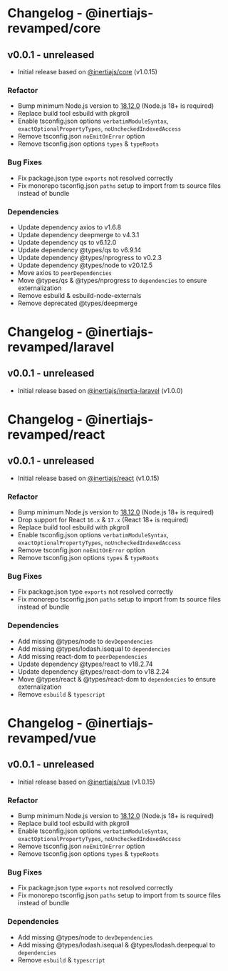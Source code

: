 # Changelog - @inertiajs-revamped/core

## v0.0.1 - unreleased

- Initial release based on [@inertiajs/core](https://github.com/inertiajs/inertia) (v1.0.15)

### Refactor

- Bump minimum Node.js version to [18.12.0](https://nodejs.org/en/blog/release/v18.12.0) (Node.js 18+ is required)
- Replace build tool esbuild with pkgroll
- Enable tsconfig.json options `verbatimModuleSyntax`, `exactOptionalPropertyTypes`, `noUncheckedIndexedAccess`
- Remove tsconfig.json `noEmitOnError` option
- Remove tsconfig.json options `types` & `typeRoots`

### Bug Fixes

- Fix package.json type `exports` not resolved correctly
- Fix monorepo tsconfig.json `paths` setup to import from ts source files instead of bundle

### Dependencies

- Update dependency axios to v1.6.8
- Update dependency deepmerge to v4.3.1
- Update dependency qs to v6.12.0
- Update dependency @types/qs to v6.9.14
- Update dependency @types/nprogress to v0.2.3
- Update dependency @types/node to v20.12.5
- Move axios to `peerDependencies`
- Move @types/qs & @types/nprogress to `dependencies` to ensure externalization
- Remove esbuild & esbuild-node-externals
- Remove deprecated @types/deepmerge

# Changelog - @inertiajs-revamped/laravel

## v0.0.1 - unreleased

- Initial release based on [@inertiajs/inertia-laravel](https://github.com/inertiajs/inertia-laravel) (v1.0.0)

# Changelog - @inertiajs-revamped/react

## v0.0.1 - unreleased

- Initial release based on [@inertiajs/react](https://github.com/inertiajs/inertia) (v1.0.15)

### Refactor

- Bump minimum Node.js version to [18.12.0](https://nodejs.org/en/blog/release/v18.12.0) (Node.js 18+ is required)
- Drop support for React `16.x` & `17.x` (React 18+ is required)
- Replace build tool esbuild with pkgroll
- Enable tsconfig.json options `verbatimModuleSyntax`, `exactOptionalPropertyTypes`, `noUncheckedIndexedAccess`
- Remove tsconfig.json `noEmitOnError` option
- Remove tsconfig.json options `types` & `typeRoots`

### Bug Fixes

- Fix package.json type `exports` not resolved correctly
- Fix monorepo tsconfig.json `paths` setup to import from ts source files instead of bundle

### Dependencies

- Add missing @types/node to `devDependencies`
- Add missing @types/lodash.isequal to `dependencies`
- Add missing react-dom to `peerDependencies`
- Update dependency @types/react to v18.2.74
- Update dependency @types/react-dom to v18.2.24
- Move @types/react & @types/react-dom to `dependencies` to ensure externalization
- Remove `esbuild` & `typescript`

# Changelog - @inertiajs-revamped/vue

## v0.0.1 - unreleased

- Initial release based on [@inertiajs/vue](https://github.com/inertiajs/inertia) (v1.0.15)

### Refactor

- Bump minimum Node.js version to [18.12.0](https://nodejs.org/en/blog/release/v18.12.0) (Node.js 18+ is required)
- Replace build tool esbuild with pkgroll
- Enable tsconfig.json options `verbatimModuleSyntax`, `exactOptionalPropertyTypes`, `noUncheckedIndexedAccess`
- Remove tsconfig.json `noEmitOnError` option
- Remove tsconfig.json options `types` & `typeRoots`

### Bug Fixes

- Fix package.json type `exports` not resolved correctly
- Fix monorepo tsconfig.json `paths` setup to import from ts source files instead of bundle

### Dependencies

- Add missing @types/node to `devDependencies`
- Add missing @types/lodash.isequal & @types/lodash.deepequal to `dependencies`
- Remove `esbuild` & `typescript`
